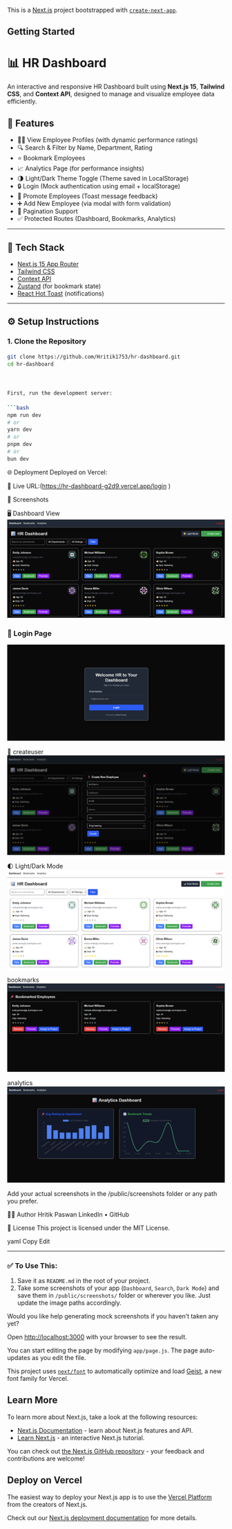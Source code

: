 This is a [Next.js](https://nextjs.org) project bootstrapped with [`create-next-app`](https://github.com/vercel/next.js/tree/canary/packages/create-next-app).

## Getting Started

# 📊 HR Dashboard

An interactive and responsive HR Dashboard built using **Next.js 15**, **Tailwind CSS**, and **Context API**, designed to manage and visualize employee data efficiently.

## 🚀 Features

- 🧑‍💼 View Employee Profiles (with dynamic performance ratings)
- 🔍 Search & Filter by Name, Department, Rating
- ⭐ Bookmark Employees
- 📈 Analytics Page (for performance insights)
- 🌗 Light/Dark Theme Toggle (Theme saved in LocalStorage)
- 🔒 Login (Mock authentication using email + localStorage)
- 🎯 Promote Employees (Toast message feedback)
- ➕ Add New Employee (via modal with form validation)
- 🔄 Pagination Support
- ✅ Protected Routes (Dashboard, Bookmarks, Analytics)

---

## 🧩 Tech Stack

- [Next.js 15 App Router](https://nextjs.org/docs)
- [Tailwind CSS](https://tailwindcss.com/)
- [Context API](https://reactjs.org/docs/context.html)
- [Zustand](https://github.com/pmndrs/zustand) (for bookmark state)
- [React Hot Toast](https://react-hot-toast.com/) (notifications)

---

## ⚙️ Setup Instructions

### 1. Clone the Repository

```bash
git clone https://github.com/Hritik1753/hr-dashboard.git
cd hr-dashboard



First, run the development server:

```bash
npm run dev
# or
yarn dev
# or
pnpm dev
# or
bun dev
```

🌐 Deployment
Deployed on Vercel:

🔗 Live URL:(https://hr-dashboard-g2d9.vercel.app/login )

📸 Screenshots


🖥 Dashboard View
![Dashboard](./public/screenshots/dashboard1.png)

### 🔐 Login Page
![Login](./public/screenshots/login.png)

🔎 createuser
![Create user](./public/screenshots/createuser.png)

🌓 Light/Dark Mode
![Dark Mode](./public/screenshots/light-mode.png)

bookmarks
![Bookmarks](./public/screenshots/bookmarks.png)

analytics
![Analytics](./public/screenshots/analytics.png)

Add your actual screenshots in the /public/screenshots folder or any path you prefer.

👨‍💻 Author
Hritik Paswan
LinkedIn • GitHub

📄 License
This project is licensed under the MIT License.

yaml
Copy
Edit

---

### ✅ To Use This:

1. Save it as `README.md` in the root of your project.
2. Take some screenshots of your app (`Dashboard`, `Search`, `Dark Mode`) and save them in `/public/screenshots/` folder or wherever you like. Just update the image paths accordingly.

Would you like help generating mock screenshots if you haven’t taken any yet?





Open [http://localhost:3000](http://localhost:3000) with your browser to see the result.

You can start editing the page by modifying `app/page.js`. The page auto-updates as you edit the file.

This project uses [`next/font`](https://nextjs.org/docs/app/building-your-application/optimizing/fonts) to automatically optimize and load [Geist](https://vercel.com/font), a new font family for Vercel.

## Learn More

To learn more about Next.js, take a look at the following resources:

- [Next.js Documentation](https://nextjs.org/docs) - learn about Next.js features and API.
- [Learn Next.js](https://nextjs.org/learn) - an interactive Next.js tutorial.

You can check out [the Next.js GitHub repository](https://github.com/vercel/next.js) - your feedback and contributions are welcome!

## Deploy on Vercel

The easiest way to deploy your Next.js app is to use the [Vercel Platform](https://vercel.com/new?utm_medium=default-template&filter=next.js&utm_source=create-next-app&utm_campaign=create-next-app-readme) from the creators of Next.js.

Check out our [Next.js deployment documentation](https://nextjs.org/docs/app/building-your-application/deploying) for more details.
